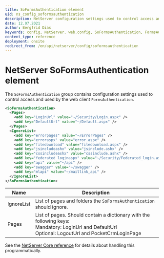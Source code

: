 ```yaml
---
title: SoFormsAuthentication element
uid: ns_config_soformsauthentication
description: NetServer configuration settings used to control access and used by the web client FormsAuthentication.
date: 12.07.2021
author: Bergfrid Dias
keywords: config, NetServer, web.config, SoFormsAuthentication, FormsAuthentication, IgnoreList, Pages, LoginUrl, DefaultUrl, LogoutUrl, PocketCrmLoginPage
content_type: reference
deployment: onsite
redirect_from: /en/api/netserver/config/soformsauthentication
---
```


# NetServer SoFormsAuthentication element

The `SoFormsAuthentication` group contains configuration settings used to control access and used by the web client `FormsAuthentication`.

```XML
<SoFormsAuthentication>
  <Pages>
    <add key="LoginUrl" value="~/Security/Login.aspx" />
    <add key="DefaultUrl" value="~/Default.aspx" />
  </Pages>
  <IgnoreList>
    <add key="errorpages" value="~/ErrorPages" />
    <add key="erroraspx" value="error.aspx" />
    <add key="filedownload" value="filedownload.aspx" />
    <add key="jsincludeashx" value="jsinclude.ashx" />
    <add key="cssincludeashx" value="cssinclude.ashx" />
    <add key="federated_loginaspx" value="~/Security/Federated_login.aspx" />
    <add key="api" value="~/api" />
    <add key="swagger" value="~/swagger" />
    <add key="mlapi" value="~/maillink_api" />
  </IgnoreList>
</SoFormsAuthentication>
```

| Name | Description |
|---|---|
| IgnoreList | List of pages and folders the `SoFormsAuthentication` should ignore. |
| Pages | List of pages. Should contain a dictionary with the following keys:<br>Mandatory: LoginUrl and DefaultUrl<br>Optional: LogoutUrl and PocketCrmLoginPage |

See the [NetServer Core reference][1] for details about handling this programmatically.

<!-- Referenced links -->
[1]: <xref:SuperOffice.Configuration.ConfigFile.SoFormsAuthentication>

